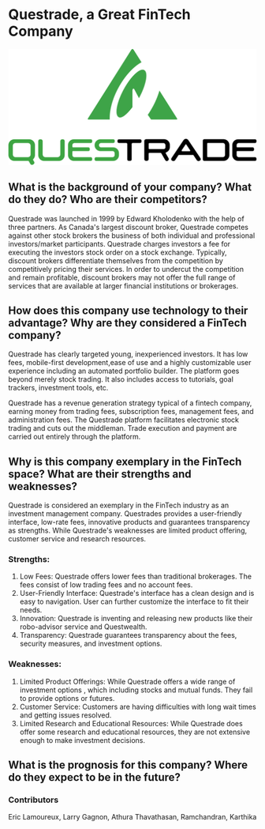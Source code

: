 
# Questrade, a Great FinTech Company
![Questrade](Questrade_logo.svg.png)

## What is the background of your company? What do they do? Who are their competitors?

Questrade was launched in 1999 by Edward Kholodenko with the help of three partners. As Canada's largest discount broker, Questrade competes  against other stock brokers  the business of both individual and professional investors/market participants. Questrade charges investors a fee for executing the investors stock order on a stock exchange. Typically, discount brokers differentiate themselves from the competition by competitively pricing their services. In order to undercut the competition and remain profitable, discount brokers may not offer the full range of services that are available at larger financial institutions or brokerages. 

## How does this company use technology to their advantage? Why are they considered a FinTech company?
Questrade has clearly targeted young, inexperienced investors. It has low fees, mobile-first development,ease of use and a highly customizable user experience including an automated portfolio builder. The platform goes beyond merely stock trading. It also includes access to tutorials, goal trackers, investment tools, etc. 

Questrade has a revenue generation strategy typical of a fintech company, earning money from trading fees, subscription fees, management fees, and administration fees. The Questrade platform facilitates electronic stock trading and cuts out the middleman. Trade execution and payment are carried out entirely through the platform. 

## Why is this company exemplary in the FinTech space? What are their strengths and weaknesses? 

Questrade is considered an exemplary in the FinTech industry as an investment management company. Questrades provides a user-friendly interface, low-rate fees, innovative products and guarantees transparency as strengths. While Questrade's weaknesses are limited product offering, customer service and research resources.

### Strengths:

1. Low Fees: Questrade offers lower fees than traditional brokerages. The fees consist of low trading fees and no account fees.
2. User-Friendly Interface: Questrade's interface has a clean design and is easy to navigation. User can further customize the interface to fit their needs.
3. Innovation: Questrade is inventing and releasing new products like their robo-advisor service and Questwealth.
4. Transparency: Questrade guarantees transparency about the fees, security measures, and investment options.

### Weaknesses:

1. Limited Product Offerings: While Questrade offers a wide range of  investment options , which including stocks and mutual funds. They fail to provide options or futures.
2. Customer Service: Customers are having difficulties with long wait times and getting issues resolved.
3. Limited Research and Educational Resources: While Questrade does offer some research and educational resources, they are not extensive enough to make investment decisions.



## What is the prognosis for this company? Where do they expect to be in the future?



### Contributors
Eric Lamoureux, Larry Gagnon, Athura Thavathasan, Ramchandran, Karthika
